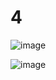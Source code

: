 # 4
![image](https://github.com/LeeMinGyu23/4/assets/117800561/102fc257-3aa4-482c-ab1c-a2177065856a)


![image](https://github.com/LeeMinGyu23/4/assets/117800561/8a0733c9-6750-42b4-bf60-8a35e2bfc137)
